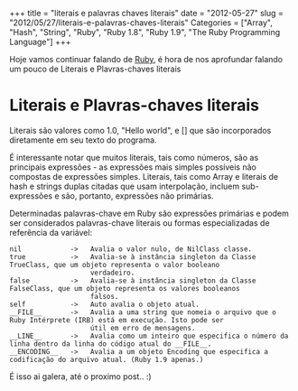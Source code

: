 +++
title = "literais e palavras chaves literais"
date = "2012-05-27"
slug = "2012/05/27/literais-e-palavras-chaves-literais"
Categories = ["Array", "Hash", "String", "Ruby", "Ruby 1.8", "Ruby 1.9", "The Ruby Programming Language"]
+++
<!--more-->
<p>Hoje vamos continuar falando de <a href="http://www.ruby-doc.org/core-1.9.2/">Ruby</a>, é hora de nos aprofundar falando um pouco de Literais e Plavras-chaves literais</p>

<h1>Literais e Plavras-chaves literais</h1>

Literais são valores como 1.0, "Hello world", e [] que são incorporados diretamente em seu texto do programa.

É interessante notar que muitos literais, tais como números, são as principais expressões - as expressões mais simples possíveis não
compostas de expressões simples. Literais, tais como Array e literais de hash e strings duplas citadas que usam interpolação, incluem
sub-expressões e são, portanto, expressões não primárias.

Determinadas palavras-chave em Ruby são expressões primárias e podem ser considerados palavras-chave literais ou formas especializadas
de referência da variável:

	nil            ->   Avalia o valor nulo, de NilClass classe.
	true           ->   Avalia-se à instância singleton da Classe TrueClass, que um objeto representa o valor booleano
	                    verdadeiro.
	false          ->   Avalia-se à instância singleton da Classe FalseClass, que um objeto representa os valores booleanos
	                    falsos.
	self           ->   Auto avalia o objeto atual.
	__FILE__       ->   Avalia a uma string que nomeia o arquivo que o Ruby Intérprete (IRB) está em execução. Isto pode ser
		                útil em erro de mensagens.
	__LINE__       ->   Avalia como um inteiro que especifica o número da linha dentro da linha do código atual do __FILE__.
	__ENCODING__   ->   Avalia a um objeto Encoding que especifica a codificação do arquivo atual. (Ruby 1.9 apenas.)

É isso ai galera, até o proximo post.. :)
